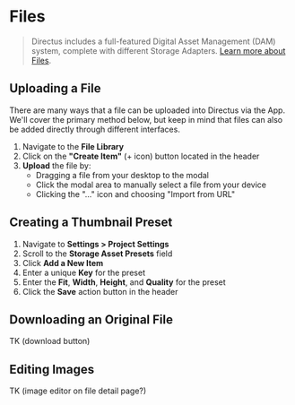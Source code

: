 # Files

> Directus includes a full-featured Digital Asset Management (DAM) system, complete with different Storage Adapters.
> [Learn more about Files](#).

## Uploading a File

There are many ways that a file can be uploaded into Directus via the App. We'll cover the primary method below, but
keep in mind that files can also be added directly through different interfaces.

1. Navigate to the **File Library**
2. Click on the **"Create Item"** (+ icon) button located in the header
3. **Upload** the file by:
   - Dragging a file from your desktop to the modal
   - Click the modal area to manually select a file from your device
   - Clicking the "..." icon and choosing "Import from URL"

## Creating a Thumbnail Preset

1. Navigate to **Settings > Project Settings**
2. Scroll to the **Storage Asset Presets** field
3. Click **Add a New Item**
4. Enter a unique **Key** for the preset
5. Enter the **Fit**, **Width**, **Height**, and **Quality** for the preset
6. Click the **Save** action button in the header

## Downloading an Original File

TK (download button)

## Editing Images

TK (image editor on file detail page?)
